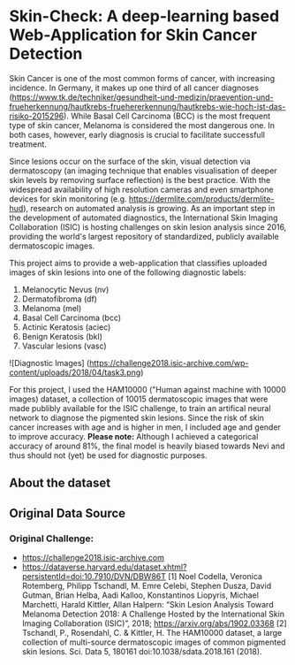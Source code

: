 # Skin-Check: A deep-learning based Web-Application for Skin Cancer Detection

Skin Cancer is one of the most common forms of cancer, with increasing incidence. In Germany, it makes up one third of all cancer diagnoses (https://www.tk.de/techniker/gesundheit-und-medizin/praevention-und-frueherkennung/hautkrebs-fruehererkennung/hautkrebs-wie-hoch-ist-das-risiko-2015296). While Basal Cell Carcinoma (BCC) is the most frequent type of skin cancer, Melanoma is considered the most dangerous one. In both cases, however, early diagnosis is crucial to facilitate successfull treatment.

Since lesions occur on the surface of the skin, visual detection via dermatoscopy (an imaging technique that enables visualisation of deeper skin levels by removing surface reflection) is the best practice. With the widespread availability of high resolution cameras and even smartphone devices for skin monitoring (e.g. https://dermlite.com/products/dermlite-hud), research on automated analysis is growing. As an important step in the development of automated diagnostics, the International Skin Imaging Collaboration (ISIC) is hosting challenges on skin lesion analysis since 2016, providing the world's largest repository of standardized, publicly available dermatoscopic images.

This project aims to provide a web-application that classifies uploaded images of skin lesions into one of the following diagnostic labels:
1. Melanocytic Nevus (nv)
2. Dermatofibroma (df)
3. Melanoma (mel)
4. Basal Cell Carcinoma (bcc)
5. Actinic Keratosis (aciec)
6. Benign Keratosis (bkl)
7. Vascular lesions (vasc)

![Diagnostic Images]
(https://challenge2018.isic-archive.com/wp-content/uploads/2018/04/task3.png)

For this project, I used the HAM10000 ("Human against machine with 10000 images) dataset, a collection of 10015 dermatoscopic images that were made publibly available for the ISIC challenge, to train an artifical neural network to diagnose the pigmented skin lesions. Since the risk of skin cancer increases with age and is higher in men, I included age and gender to improve accuracy.
**Please note:** Although I achieved a categorical accuracy of around 81%, the final model is heavily biased towards Nevi and thus should not (yet) be used for diagnostic purposes.

## About the dataset

## Original Data Source

### Original Challenge:
* https://challenge2018.isic-archive.com
* https://dataverse.harvard.edu/dataset.xhtml?persistentId=doi:10.7910/DVN/DBW86T
[1] Noel Codella, Veronica Rotemberg, Philipp Tschandl, M. Emre Celebi, Stephen Dusza, David Gutman, Brian Helba, Aadi Kalloo, Konstantinos Liopyris, Michael Marchetti, Harald Kittler, Allan Halpern: “Skin Lesion Analysis Toward Melanoma Detection 2018: A Challenge Hosted by the International Skin Imaging Collaboration (ISIC)”, 2018; https://arxiv.org/abs/1902.03368
[2] Tschandl, P., Rosendahl, C. & Kittler, H. The HAM10000 dataset, a large collection of multi-source dermatoscopic images of common pigmented skin lesions. Sci. Data 5, 180161 doi:10.1038/sdata.2018.161 (2018).
